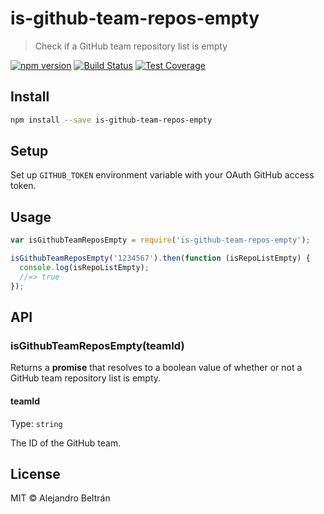 # is-github-team-repos-empty

> Check if a GitHub team repository list is empty

[![npm version](https://img.shields.io/npm/v/is-github-team-repos-empty.svg)](https://npmjs.org/package/is-github-team-repos-empty)
[![Build Status](https://img.shields.io/travis/alebelcor/is-github-team-repos-empty/master.svg)](https://travis-ci.org/alebelcor/is-github-team-repos-empty)
[![Test Coverage](https://img.shields.io/coveralls/alebelcor/is-github-team-repos-empty/master.svg)](https://coveralls.io/github/alebelcor/is-github-team-repos-empty)

## Install

```bash
npm install --save is-github-team-repos-empty
```

## Setup

Set up `GITHUB_TOKEN` environment variable with your OAuth GitHub access token.

## Usage

```js
var isGithubTeamReposEmpty = require('is-github-team-repos-empty');

isGithubTeamReposEmpty('1234567').then(function (isRepoListEmpty) {
  console.log(isRepoListEmpty);
  //=> true
});
```

## API

### isGithubTeamReposEmpty(teamId)

Returns a **promise** that resolves to a boolean value of whether or not a GitHub team repository
list is empty.

#### teamId

Type: `string`

The ID of the GitHub team.

## License

MIT © Alejandro Beltrán

